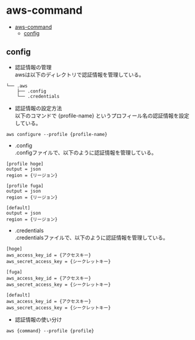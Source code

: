 # aws-command
- [aws-command](#aws-command)
  - [config](#config)


## config
* 認証情報の管理  
awsは以下のディレクトリで認証情報を管理している。
```
└── .aws
    ├── .config
    └── .credentials
```

* 認証情報の設定方法  
以下のコマンドで {profile-name} というプロフィール名の認証情報を設定している。  
```shell
aws configure --profile {profile-name}
```

* .config  
.configファイルで、以下のように認証情報を管理している。
```shell:.config
[profile hoge]
output = json
region = {リージョン}

[profile fuga]
output = json
region = {リージョン}

[default]
output = json
region = {リージョン}
```
* .credentials  
.credentialsファイルで、以下のように認証情報を管理している。
```shell:.credentials
[hoge]
aws_access_key_id = {アクセスキー}
aws_secret_access_key = {シークレットキー}

[fuga]
aws_access_key_id = {アクセスキー}
aws_secret_access_key = {シークレットキー}

[default]
aws_access_key_id = {アクセスキー}
aws_secret_access_key = {シークレットキー}
```

* 認証情報の使い分け
```shell
aws {command} --profile {profile}
```
